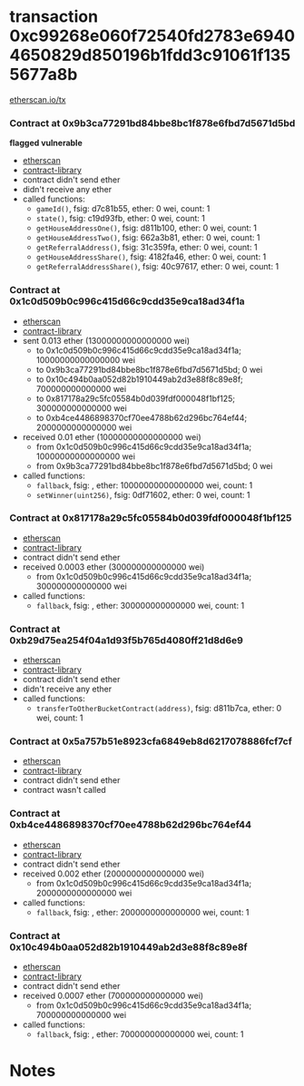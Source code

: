 # transaction 0xc99268e060f72540fd2783e69404650829d850196b1fdd3c91061f1355677a8b

[etherscan.io/tx](https://etherscan.io/tx/0xc99268e060f72540fd2783e69404650829d850196b1fdd3c91061f1355677a8b)


### Contract at 0x9b3ca77291bd84bbe8bc1f878e6fbd7d5671d5bd

**flagged vulnerable**

* [etherscan](https://etherscan.io/address/0x9b3ca77291bd84bbe8bc1f878e6fbd7d5671d5bd)
* [contract-library](https://contract-library.com/contracts/Ethereum/9b3ca77291bd84bbe8bc1f878e6fbd7d5671d5bd)
* contract didn't send ether
* didn't receive any ether
* called functions:
    * `gameId()`, fsig: d7c81b55, ether: 0 wei, count: 1
    * `state()`, fsig: c19d93fb, ether: 0 wei, count: 1
    * `getHouseAddressOne()`, fsig: d811b100, ether: 0 wei, count: 1
    * `getHouseAddressTwo()`, fsig: 662a3b81, ether: 0 wei, count: 1
    * `getReferralAddress()`, fsig: 31c359fa, ether: 0 wei, count: 1
    * `getHouseAddressShare()`, fsig: 4182fa46, ether: 0 wei, count: 1
    * `getReferralAddressShare()`, fsig: 40c97617, ether: 0 wei, count: 1


### Contract at 0x1c0d509b0c996c415d66c9cdd35e9ca18ad34f1a

* [etherscan](https://etherscan.io/address/0x1c0d509b0c996c415d66c9cdd35e9ca18ad34f1a)
* [contract-library](https://contract-library.com/contracts/Ethereum/1c0d509b0c996c415d66c9cdd35e9ca18ad34f1a)
* sent 0.013 ether (13000000000000000 wei)
    * to 0x1c0d509b0c996c415d66c9cdd35e9ca18ad34f1a; 10000000000000000 wei
    * to 0x9b3ca77291bd84bbe8bc1f878e6fbd7d5671d5bd; 0 wei
    * to 0x10c494b0aa052d82b1910449ab2d3e88f8c89e8f; 700000000000000 wei
    * to 0x817178a29c5fc05584b0d039fdf000048f1bf125; 300000000000000 wei
    * to 0xb4ce4486898370cf70ee4788b62d296bc764ef44; 2000000000000000 wei
* received 0.01 ether (10000000000000000 wei)
    * from 0x1c0d509b0c996c415d66c9cdd35e9ca18ad34f1a; 10000000000000000 wei
    * from 0x9b3ca77291bd84bbe8bc1f878e6fbd7d5671d5bd; 0 wei
* called functions:
    * `fallback`, fsig: , ether: 10000000000000000 wei, count: 1
    * `setWinner(uint256)`, fsig: 0df71602, ether: 0 wei, count: 1


### Contract at 0x817178a29c5fc05584b0d039fdf000048f1bf125

* [etherscan](https://etherscan.io/address/0x817178a29c5fc05584b0d039fdf000048f1bf125)
* [contract-library](https://contract-library.com/contracts/Ethereum/817178a29c5fc05584b0d039fdf000048f1bf125)
* contract didn't send ether
* received 0.0003 ether (300000000000000 wei)
    * from 0x1c0d509b0c996c415d66c9cdd35e9ca18ad34f1a; 300000000000000 wei
* called functions:
    * `fallback`, fsig: , ether: 300000000000000 wei, count: 1


### Contract at 0xb29d75ea254f04a1d93f5b765d4080ff21d8d6e9

* [etherscan](https://etherscan.io/address/0xb29d75ea254f04a1d93f5b765d4080ff21d8d6e9)
* [contract-library](https://contract-library.com/contracts/Ethereum/b29d75ea254f04a1d93f5b765d4080ff21d8d6e9)
* contract didn't send ether
* didn't receive any ether
* called functions:
    * `transferToOtherBucketContract(address)`, fsig: d811b7ca, ether: 0 wei, count: 1


### Contract at 0x5a757b51e8923cfa6849eb8d6217078886fcf7cf

* [etherscan](https://etherscan.io/address/0x5a757b51e8923cfa6849eb8d6217078886fcf7cf)
* [contract-library](https://contract-library.com/contracts/Ethereum/5a757b51e8923cfa6849eb8d6217078886fcf7cf)
* contract didn't send ether
* contract wasn't called


### Contract at 0xb4ce4486898370cf70ee4788b62d296bc764ef44

* [etherscan](https://etherscan.io/address/0xb4ce4486898370cf70ee4788b62d296bc764ef44)
* [contract-library](https://contract-library.com/contracts/Ethereum/b4ce4486898370cf70ee4788b62d296bc764ef44)
* contract didn't send ether
* received 0.002 ether (2000000000000000 wei)
    * from 0x1c0d509b0c996c415d66c9cdd35e9ca18ad34f1a; 2000000000000000 wei
* called functions:
    * `fallback`, fsig: , ether: 2000000000000000 wei, count: 1


### Contract at 0x10c494b0aa052d82b1910449ab2d3e88f8c89e8f

* [etherscan](https://etherscan.io/address/0x10c494b0aa052d82b1910449ab2d3e88f8c89e8f)
* [contract-library](https://contract-library.com/contracts/Ethereum/10c494b0aa052d82b1910449ab2d3e88f8c89e8f)
* contract didn't send ether
* received 0.0007 ether (700000000000000 wei)
    * from 0x1c0d509b0c996c415d66c9cdd35e9ca18ad34f1a; 700000000000000 wei
* called functions:
    * `fallback`, fsig: , ether: 700000000000000 wei, count: 1

# Notes

